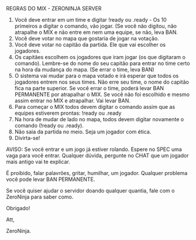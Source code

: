 REGRAS DO MIX - ZERONINJA SERVER

1. Você deve entrar em um time e digitar !ready ou .ready - Os 10 primeiros a digitar o comando, vão jogar. (Se você não digitou, não atrapalhe o MIX e não entre em nem uma equipe, se não, leva BAN.
2. Você deve votar no mapa que gostaria de jogar na votação.
3. Você deve votar no capitão da partida. Ele que vai escolher os jogadores.
4. Os capitães escolhem os jogadores que iram jogar (os que digitaram o comando). Lembre-se do nome do seu capitão para entrar no time certo na hora da mudança do mapa. (Se errar o time, leva BAN)
5. O sistema vai mudar para o mapa votado e irá esperar que todos os jogadores entrem nos seus times. Não erre seu time, o nome do capitão fica na parte superior. Se você errar o time, poderá levar BAN PERMANENTE por atrapalhar o MIX. Se você não foi escolhido e mesmo assim entrar no MIX e atrapalhar. Vai levar BAN.
6. Para começar o MIX todos devem digitar o comando assim que as equipes estiverem prontas: !ready ou .ready
7. Na hora de mudar de lado no mapa, todos devem digitar novamente o comando (!ready ou .ready).
8. Não saia da partida no meio. Seja um jogador com ética.
9. Divirta-se!

AVISO: Se você entrar e um jogo já estiver rolando. Espere no SPEC uma vaga para você entrar. Qualquer dúvida, pergunte no CHAT que um jogador mais antigo vai te explicar.

É proibido, falar palavrões, gritar, humilhar, um jogador. Qualquer problema você pode levar BAN PERMANENTE.

Se você quiser ajudar o servidor doando qualquer quantia, fale com o ZeroNinja para saber como.

Obrigado!

Att,

ZeroNinja.
